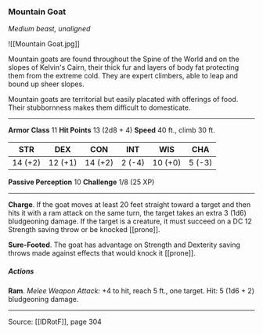 ### Mountain Goat
_Medium beast, unaligned_

![[Mountain Goat.jpg]]

Mountain goats are found throughout the Spine of the World and on the slopes of Kelvin's Cairn, their thick fur and layers of body fat protecting them from the extreme cold. They are expert climbers, able to leap and bound up sheer slopes.

Mountain goats are territorial but easily placated with offerings of food. Their stubbornness makes them difficult to domesticate.




---

**Armor Class** 11
**Hit Points** 13 (2d8 + 4)
**Speed** 40 ft., climb 30 ft.

| STR     | DEX     | CON     | INT     | WIS     | CHA     |
|---------|---------|---------|---------|---------|---------|
| 14 (+2) | 12 (+1) | 14 (+2) | 2 (-4) | 10 (+0) | 5 (-3) |

**Passive Perception** 10
**Challenge** 1/8 (25 XP)

---

**Charge**. If the goat moves at least 20 feet straight toward a target and then hits it with a ram attack on the same turn, the target takes an extra 3 (1d6) bludgeoning damage. If the target is a creature, it must succeed on a DC 12 Strength saving throw or be knocked [[prone]].

**Sure-Footed**. The goat has advantage on Strength and Dexterity saving throws made against effects that would knock it [[prone]].

##### Actions
**Ram**. _Melee Weapon Attack:_ +4 to hit, reach 5 ft., one target. Hit: 5 (1d6 + 2) bludgeoning damage.


---

Source: [[IDRotF]], page 304
